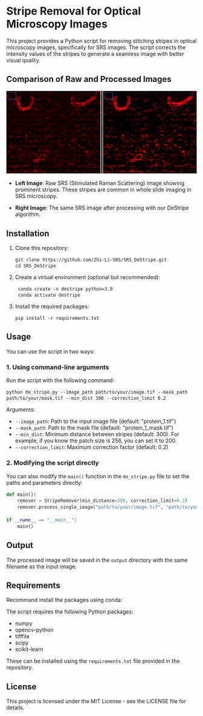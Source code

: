 # Stripe Removal for Optical Microscopy Images

This project provides a Python script for removing stitching stripes in optical microscopy images, specifically for SRS images. The script corrects the intensity values of the stripes to generate a seamless image with better visual quality.

## Comparison of Raw and Processed Images
![SRS DeStripe Comparison](https://github.com/Zhi-Li-SRS/SRS_DeStripe/blob/main/comparison/raw_vs_removed.png?raw=true)

- **Left Image**: Raw SRS (Stimulated Raman Scattering) image showing prominent stripes. These stripes are common in whole slide imaging in SRS microscopy.

- **Right Image**: The same SRS image after processing with our DeStripe algorithm. 

## Installation

1. Clone this repository:
   ```
   git clone https://github.com/Zhi-Li-SRS/SRS_DeStripe.git
   cd SRS_DeStripe
   ```

2. Create a virtual environment (optional but recommended):
   ```
    conda create -n destripe python=3.9
    conda activate destripe

   ```

3. Install the required packages:
   ```
   pip install -r requirements.txt
   ```

## Usage

You can use the script in two ways:

### 1. Using command-line arguments

Run the script with the following command:

```
python de_stripe.py --image_path path/to/your/image.tif --mask_path path/to/your/mask.tif --min_dist 300 --correction_limit 0.2
```

Arguments:
- `--image_path`: Path to the input image file (default: "protein_1.tif")
- `--mask_path`: Path to the mask file (default: "protein_1_mask.tif")
- `--min_dist`: Minimum distance between stripes (default: 300). For example, if you know the patch size is 256, you can set it to 200.
- `--correction_limit`: Maximum correction factor (default: 0.2)

### 2. Modifying the script directly

You can also modify the `main()` function in the `de_stripe.py` file to set the paths and parameters directly:

```python
def main():
    remover = StripeRemover(min_distance=300, correction_limit=0.2)
    remover.process_single_image("path/to/your/image.tif", "path/to/your/mask.tif")

if __name__ == "__main__":
    main()
```

## Output

The processed image will be saved in the `output` directory with the same filename as the input image.

## Requirements
Recommand install the packages using conda:

The script requires the following Python packages:
- numpy
- opencv-python
- tifffile
- scipy
- scikit-learn

These can be installed using the `requirements.txt` file provided in the repository.

## License

This project is licensed under the MIT License - see the LICENSE file for details.